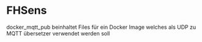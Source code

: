# FHSens

docker_mqtt_pub beinhaltet Files für ein Docker Image welches als UDP zu MQTT übersetzer verwendet werden soll
